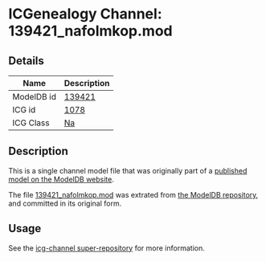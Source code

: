 # ICGenealogy Channel: 139421\_nafolmkop.mod

## Details

Name | Description
---- | -----------
ModelDB id | [139421](http://senselab.med.yale.edu/ModelDB/ShowModel.cshtml?model=139421)
ICG id | [1078](http://icg.neurotheory.ox.ac.uk/channels/2/1078)
ICG Class | [Na](http://icg.neurotheory.ox.ac.uk/channels/2)

## Description

This is a single channel model file that was originally part of a [published model on the ModelDB website](http://senselab.med.yale.edu/mModelDB/ShowModel.cshtml?model=139421).

The file [139421\_nafolmkop.mod](139421_nafolmkop.mod) was extrated from [the ModelDB repository](http://senselab.med.yale.edu/ModelDB/ShowModel.cshtml?model=139421), and committed in its original form.

## Usage

See the [icg-channel super-repository](https://github.com/icgenealogy/icg-channels) for more information.
